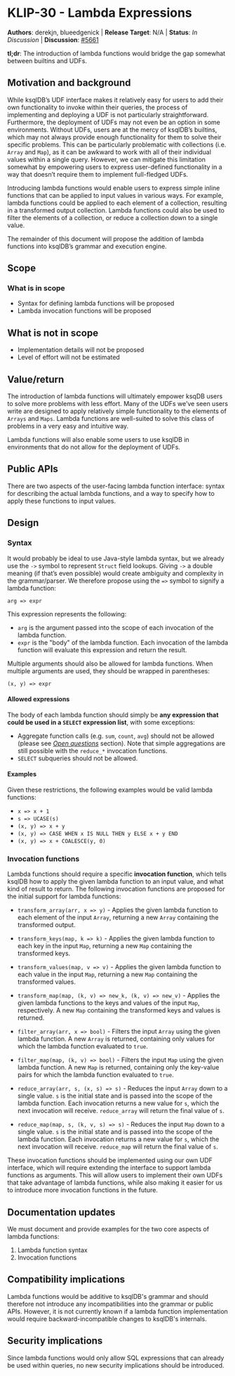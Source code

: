 # KLIP-30 - Lambda Expressions

**Authors**: derekjn, blueedgenick |
**Release Target**: N/A |
**Status**: _In Discussion_ |
**Discussion**: [#5661](https://github.com/confluentinc/ksql/pull/5661)

**tl;dr**: The introduction of lambda functions would bridge the gap somewhat between builtins and UDFs.

## Motivation and background

While ksqlDB’s UDF interface makes it relatively easy for users to add their own functionality to invoke within their queries, the process of implementing and deploying a UDF is not particularly straightforward. Furthermore, the deployment of UDFs may not even be an option in some environments. Without UDFs, users are at the mercy of ksqlDB’s builtins, which may not always provide enough functionality for them to solve their specific problems. This can be particularly problematic with collections (i.e. `Array` and `Map`), as it can be awkward to work with all of their individual values within a single query. However, we can mitigate this limitation somewhat by empowering users to express user-defined functionality in a way that doesn’t require them to implement full-fledged UDFs.

Introducing lambda functions would enable users to express simple inline functions that can be applied to input values in various ways. For example, lambda functions could be applied to each element of a collection, resulting in a transformed output collection. Lambda functions could also be used to filter the elements of a collection, or reduce a collection down to a single value.

The remainder of this document will propose the addition of lambda functions into ksqlDB’s grammar and execution engine.

## Scope

### What is in scope

* Syntax for defining lambda functions will be proposed
* Lambda invocation functions will be proposed

## What is not in scope

* Implementation details will not be proposed
* Level of effort will not be estimated

## Value/return

The introduction of lambda functions will ultimately empower ksqDB users to solve more problems with less effort. Many of the UDFs we’ve seen users write are designed to apply relatively simple functionality to the elements of `Arrays` and `Maps`. Lambda functions are well-suited to solve this class of problems in a very easy and intuitive way.

Lambda functions will also enable some users to use ksqlDB in environments that do not allow for the deployment of UDFs.

## Public APIs

There are two aspects of the user-facing lambda function interface: syntax for describing the actual lambda functions, and a way to specify how to apply these functions to input values.

## Design

### Syntax

It would probably be ideal to use Java-style lambda syntax, but we already use the `->` symbol to represent `Struct` field lookups. Giving `->` a double meaning (if that’s even possible) would create ambiguity and complexity in the grammar/parser. We therefore propose using the `=>` symbol to signify a lambda function:

```
arg => expr
```

This expression represents the following:

* `arg` is the argument passed into the scope of each invocation of the lambda function.
* `expr` is the "body" of the lambda function. Each invocation of the lambda function will evaluate this expression and return the result.

Multiple arguments should also be allowed for lambda functions. When multiple arguments are used, they should be wrapped in parentheses:

```
(x, y) => expr
```

#### Allowed expressions

The body of each lambda function should simply be **any expression that could be used in a `SELECT` expression list**, with some exceptions:

* Aggregate function calls (e.g. `sum`, `count`, `avg`) should not be allowed (please see *[Open questions](#open-questions)* section). Note that simple aggregations are still possible with the `reduce_*` invocation functions.
* `SELECT` subqueries should not be allowed.

#### Examples

Given these restrictions, the following examples would be valid lambda functions:

* `x => x + 1`
* `s => UCASE(s)`
* `(x, y) => x + y`
* `(x, y) => CASE WHEN x IS NULL THEN y ELSE x + y END`
* `(x, y) => x + COALESCE(y, 0)`

### Invocation functions

Lambda functions should require a specific **invocation function**, which tells ksqlDB how to apply the given lambda function to an input value, and what kind of result to return. The following invocation functions are proposed for the initial support for lambda functions:

* `transform_array(arr, x => y)` - Applies the given lambda function to each element of the input `Array`, returning a new `Array` containing the transformed output.

* `transform_keys(map, k => k)` - Applies the given lambda function to each key in the input `Map`, returning a new `Map` containing the transformed keys.

* `transform_values(map, v => v)` - Applies the given lambda function to each value in the input `Map`, returning a new `Map` containing the transformed values.

* `transform_map(map, (k, v) => new_k, (k, v) => new_v)` - Applies the given lambda functions to the keys and values of the input `Map`, respectively. A new `Map` containing the transformed keys and values is returned.

* `filter_array(arr, x => bool)` - Filters the input `Array` using the given lambda function. A new `Array` is returned, containing only values for which the lambda function evaluated to `true`.

* `filter_map(map, (k, v) => bool)` - Filters the input `Map` using the given lambda function. A new `Map` is returned, containing only the key-value pairs for which the lambda function evaluated to `true`.

* `reduce_array(arr, s, (x, s) => s)` - Reduces the input `Array` down to a single value. `s` is the initial state and is passed into the scope of the lambda function. Each invocation returns a new value for `s`, which the next invocation will receive. `reduce_array` will return the final value of `s`.

* `reduce_map(map, s, (k, v, s) => s)` - Reduces the input `Map` down to a single value. `s` is the initial state and is passed into the scope of the lambda function. Each invocation returns a new value for `s`, which the next invocation will receive. `reduce_map` will return the final value of `s`.

These invocation functions should be implemented using our own UDF interface, which will require extending the interface to support lambda functions as arguments. This will allow users to implement their own UDFs that take advantage of lambda functions, while also making it easier for us to introduce more invocation functions in the future.

## Documentation updates

We must document and provide examples for the two core aspects of lambda functions:

1. Lambda function syntax
2. Invocation functions

## Compatibility implications

Lambda functions would be additive to ksqlDB's grammar and should therefore not introduce any incompatibilities into the grammar or public APIs. However, it is not currently known if a lambda function implementation would require backward-incompatible changes to ksqlDB's internals.

## Security implications

Since lambda functions would only allow SQL expressions that can already be used within queries, no new security implications should be introduced.

